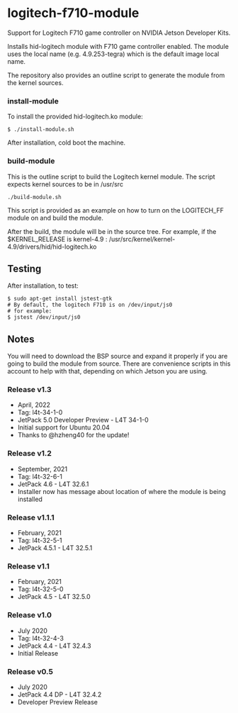 # logitech-f710-module
Support for Logitech F710 game controller on NVIDIA Jetson Developer Kits.

Installs hid-logitech module with F710 game controller enabled. The module uses the local name (e.g. 4.9.253-tegra) which is the default image local name.

The repository also provides an outline script to generate the module from the kernel sources.

### install-module
To install the provided hid-logitech.ko module:
```
$ ./install-module.sh
```
After installation, cold boot the machine.

### build-module
This is the outline script to build the Logitech kernel module. The script expects kernel sources to be in /usr/src
```
./build-module.sh
```
This script is provided as an example on how to turn on the LOGITECH_FF module on and build the module.

After the build, the module will be in the source tree. For example, if the $KERNEL_RELEASE is kernel-4.9 : /usr/src/kernel/kernel-4.9/drivers/hid/hid-logitech.ko


## Testing

After installation, to test:

```
$ sudo apt-get install jstest-gtk
# By default, the logitech F710 is on /dev/input/js0
# for example:
$ jstest /dev/input/js0
```

## Notes
You will need to download the BSP source and expand it properly if you are going to build the module from source. There are convenience scripts in this account to help with that, depending on which Jetson you are using. 

###
### Release v1.3
* April, 2022
* Tag: l4t-34-1-0
* JetPack 5.0 Developer Preview - L4T 34-1-0
* Initial support for Ubuntu 20.04
* Thanks to @hzheng40 for the update!

### Release v1.2
* September, 2021
* Tag: l4t-32-6-1
* JetPack 4.6 - L4T 32.6.1
* Installer now has message about location of where the module is being installed

### Release v1.1.1
* February, 2021
* Tag: l4t-32-5-1
* JetPack 4.5.1 - L4T 32.5.1

### Release v1.1
* February, 2021
* Tag: l4t-32-5-0
* JetPack 4.5 - L4T 32.5.0

### Release v1.0
* July 2020
* Tag: l4t-32-4-3
* JetPack 4.4 - L4T 32.4.3
* Initial Release
### Release v0.5
* July 2020
* JetPack 4.4 DP - L4T 32.4.2
* Developer Preview Release



